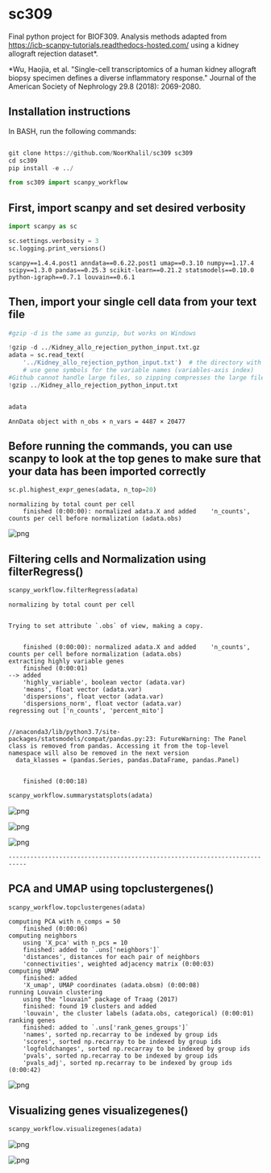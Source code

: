 
# sc309

Final python project for BIOF309.
Analysis methods adapted from https://icb-scanpy-tutorials.readthedocs-hosted.com/ using a kidney allograft rejection dataset*.

*Wu, Haojia, et al. "Single-cell transcriptomics of a human kidney allograft biopsy specimen defines a diverse inflammatory response." Journal of the American Society of Nephrology 29.8 (2018): 2069-2080.



## Installation instructions

In BASH, run the following commands:

```python

git clone https://github.com/NoorKhalil/sc309 sc309
cd sc309
pip install -e ../
```


```python
from sc309 import scanpy_workflow
```


## First, import scanpy and set desired verbosity

```python
import scanpy as sc
```


```python
sc.settings.verbosity = 3
sc.logging.print_versions()
```

    scanpy==1.4.4.post1 anndata==0.6.22.post1 umap==0.3.10 numpy==1.17.4 scipy==1.3.0 pandas==0.25.3 scikit-learn==0.21.2 statsmodels==0.10.0 python-igraph==0.7.1 louvain==0.6.1


## Then, import your single cell data from your text file


```python
#gzip -d is the same as gunzip, but works on Windows

!gzip -d ../Kidney_allo_rejection_python_input.txt.gz
adata = sc.read_text(
    '../Kidney_allo_rejection_python_input.txt')  # the directory with the `.mtx` file
    # use gene symbols for the variable names (variables-axis index)
#Github cannot handle large files, so zipping compresses the large file.
!gzip ../Kidney_allo_rejection_python_input.txt
```


```python

```



```python
adata
```




    AnnData object with n_obs × n_vars = 4487 × 20477 



## Before running the commands, you can use scanpy to look at the top genes to make sure that your data has been imported correctly


```python
sc.pl.highest_expr_genes(adata, n_top=20)
```

    normalizing by total count per cell
        finished (0:00:00): normalized adata.X and added    'n_counts', counts per cell before normalization (adata.obs)



![png](readmeOutputs/output_13_1.png)


## Filtering cells and Normalization using filterRegress()


```python
scanpy_workflow.filterRegress(adata)
```

    normalizing by total count per cell


    Trying to set attribute `.obs` of view, making a copy.


        finished (0:00:00): normalized adata.X and added    'n_counts', counts per cell before normalization (adata.obs)
    extracting highly variable genes
        finished (0:00:01)
    --> added
        'highly_variable', boolean vector (adata.var)
        'means', float vector (adata.var)
        'dispersions', float vector (adata.var)
        'dispersions_norm', float vector (adata.var)
    regressing out ['n_counts', 'percent_mito']


    //anaconda3/lib/python3.7/site-packages/statsmodels/compat/pandas.py:23: FutureWarning: The Panel class is removed from pandas. Accessing it from the top-level namespace will also be removed in the next version
      data_klasses = (pandas.Series, pandas.DataFrame, pandas.Panel)


        finished (0:00:18)



```python
scanpy_workflow.summarystatsplots(adata)
```


![png](readmeOutputs/output_16_0.png)



![png](readmeOutputs/output_16_1.png)



![png](readmeOutputs/output_16_2.png)



    ---------------------------------------------------------------------------



## PCA and UMAP using topclustergenes()


```python
scanpy_workflow.topclustergenes(adata)
```

    computing PCA with n_comps = 50
        finished (0:00:06)
    computing neighbors
        using 'X_pca' with n_pcs = 10
        finished: added to `.uns['neighbors']`
        'distances', distances for each pair of neighbors
        'connectivities', weighted adjacency matrix (0:00:03)
    computing UMAP
        finished: added
        'X_umap', UMAP coordinates (adata.obsm) (0:00:08)
    running Louvain clustering
        using the "louvain" package of Traag (2017)
        finished: found 19 clusters and added
        'louvain', the cluster labels (adata.obs, categorical) (0:00:01)
    ranking genes
        finished: added to `.uns['rank_genes_groups']`
        'names', sorted np.recarray to be indexed by group ids
        'scores', sorted np.recarray to be indexed by group ids
        'logfoldchanges', sorted np.recarray to be indexed by group ids
        'pvals', sorted np.recarray to be indexed by group ids
        'pvals_adj', sorted np.recarray to be indexed by group ids (0:00:42)



![png](readmeOutputs/output_18_1.png)


## Visualizing genes visualizegenes()


```python
scanpy_workflow.visualizegenes(adata)
```


![png](readmeOutputs/output_20_0.png)



![png](readmeOutputs/output_20_1.png)



```python

```
